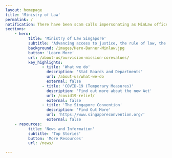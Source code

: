 ```yaml
---
layout: homepage
title: 'Ministry of Law'
permalink: /
notification: There have been scam calls impersonating as MinLaw officers. For more info, please refer <a href="https://www.facebook.com/425106448078044/posts/617015012220519/?d=n">here</a>.<br> From 2 Jun 2020, the Ministry of Law Services Centre will operate from Mondays to Fridays, 8.30 -5pm (Last ticket will be issued at 4.30pm).<br> In line with the current safe distancing measures, we will limit the number of visitors to our Services Centre, even as all our services remain accessible to the public, with digital and call services as the primary modes of working. As we will be working on reduced staff strength, longer waiting time is expected at the Services Centre. Members of the public are therefore encouraged to use our <a href="https://www.mlaw.gov.sg/e-services[e-services">e-services</a> to reach us or call 1800-2255 529. <br>If you and/or accompanying persons are unwell with flu-like symptoms, please refrain from visiting the Ministry of Law Services Centre. <br> For a list of legal support resources available during this period, click <a href="https://www.mlaw.gov.sg/news/announcements/Legal-Support-Resources-Available-During-the-Circuit-Breaker">here</a>. <br>If you are a law practice, please refer to this <a href="https://www.mlaw.gov.sg/news/announcements/advisory-for-law-practices-on-elevated-safe-distancing-measures">advisory</a> to see how these measures affect you.
sections:
    - hero:
          title: 'Ministry of Law Singapore'
          subtitle: 'Advancing access to justice, the rule of law, the economy and society through policy, law and services.'
          background: /images/Hero-Banner-Minlaw.jpg
          button: 'Learn More'
          url: /about-us/ourvision-mission-corevalues/
          key_highlights:
                - title: 'What we do'
                  description: 'Stat Boards and Departments'
                  url: /about-us/what-we-do
                  external: false
                - title: 'COVID-19 (Temporary Measures)'
                  description: 'Find out more about the new Act'
                  url: /covid19-relief/
                  external: false
                - title: 'The Singapore Convention'
                  description: 'Find Out More'
                  url: 'https://www.singaporeconvention.org/'
                  external: false
    - resources:
          title: 'News and Information'
          subtitle: 'Top Stories'
          button: 'More Resources'
          url: /news/

---
```

